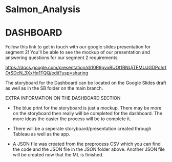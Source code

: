 # Salmon_Analysis

# DASHBOARD

Follow this link to get in touch with our google slides presentation for segment 2! You'll be able to see the mockup of our presentation and answering questions for our segment 2 requirements. 

https://docs.google.com/presentation/d/10R9gvxBUOt1RNUjTFMUJGDPdhrtOrSDcN_3XxHq1TQQ/edit?usp=sharing

The storyboard for the Dashboard can be located on the Google Slides draft as well as in the SB folder on the main branch. 

EXTRA INFORMATION ON THE DASHBOARD SECTION

- The blue print for the storyboard is just a mockup. There may be more on the storyboard then really will be completed for the dashboard. The more ideas the easier the process will be to complete it.

- There will be a seperate storyboard/presentation created through Tableau as well as the app.

- A JSON file was created from the preprocess CSV which you can find the code and the JSON file in the JSON folder above. Another JSON file will be created now that the ML is finished. 




